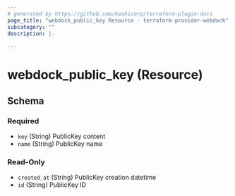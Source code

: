 ```yaml
---
# generated by https://github.com/hashicorp/terraform-plugin-docs
page_title: "webdock_public_key Resource - terraform-provider-webdock"
subcategory: ""
description: |-
  
---
```


# webdock_public_key (Resource)





<!-- schema generated by tfplugindocs -->
## Schema

### Required

- `key` (String) PublicKey content
- `name` (String) PublicKey name

### Read-Only

- `created_at` (String) PublicKey creation datetime
- `id` (String) PublicKey ID

